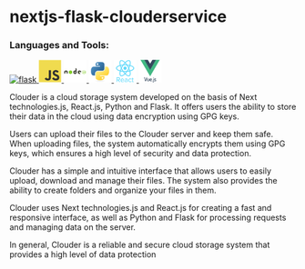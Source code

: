 # nextjs-flask-clouderservice
<h3 align="left">Languages and Tools:</h3>
<p align="left"> <a href="https://flask.palletsprojects.com/" target="_blank" rel="noreferrer"> <img src="https://www.vectorlogo.zone/logos/pocoo_flask/pocoo_flask-icon.svg" alt="flask" width="40" height="40"/> </a> <a href="https://developer.mozilla.org/en-US/docs/Web/JavaScript" target="_blank" rel="noreferrer"> <img src="https://raw.githubusercontent.com/devicons/devicon/master/icons/javascript/javascript-original.svg" alt="javascript" width="40" height="40"/> </a> <a href="https://nodejs.org" target="_blank" rel="noreferrer"> <img src="https://raw.githubusercontent.com/devicons/devicon/master/icons/nodejs/nodejs-original-wordmark.svg" alt="nodejs" width="40" height="40"/> </a> <a href="https://www.python.org" target="_blank" rel="noreferrer"> <img src="https://raw.githubusercontent.com/devicons/devicon/master/icons/python/python-original.svg" alt="python" width="40" height="40"/> </a> <a href="https://reactjs.org/" target="_blank" rel="noreferrer"> <img src="https://raw.githubusercontent.com/devicons/devicon/master/icons/react/react-original-wordmark.svg" alt="react" width="40" height="40"/> </a> <a href="https://vuejs.org/" target="_blank" rel="noreferrer"> <img src="https://raw.githubusercontent.com/devicons/devicon/master/icons/vuejs/vuejs-original-wordmark.svg" alt="vuejs" width="40" height="40"/> </a> </p>

Clouder is a cloud storage system developed on the basis of Next technologies.js, React.js, Python and Flask. It offers users the ability to store their data in the cloud using data encryption using GPG keys.

Users can upload their files to the Clouder server and keep them safe. When uploading files, the system automatically encrypts them using GPG keys, which ensures a high level of security and data protection.

Clouder has a simple and intuitive interface that allows users to easily upload, download and manage their files. The system also provides the ability to create folders and organize your files in them.

Clouder uses Next technologies.js and React.js for creating a fast and responsive interface, as well as Python and Flask for processing requests and managing data on the server.

In general, Clouder is a reliable and secure cloud storage system that provides a high level of data protection
